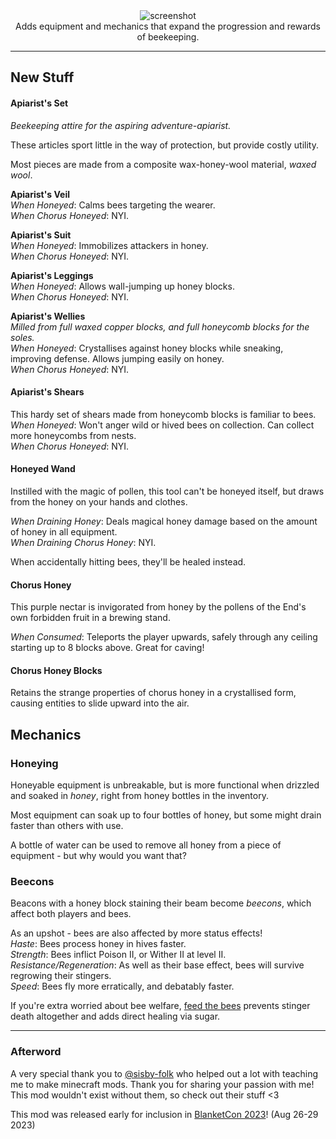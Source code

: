 <center>
<img alt="screenshot" src="https://github.com/HestiMae/pollinators-paradise/assets/62225435/abd211ce-a257-4173-bc50-6f49205e4366"><br/>
Adds equipment and mechanics that expand the progression and rewards of beekeeping.
</center>

---

## New Stuff

#### Apiarist's Set
*Beekeeping attire for the aspiring adventure-apiarist.*

These articles sport little in the way of protection, but provide costly utility.

Most pieces are made from a composite wax-honey-wool material, *waxed wool*.

**Apiarist's Veil**<br/>
*When Honeyed*: Calms bees targeting the wearer.<br/>
*When Chorus Honeyed*: NYI.

**Apiarist's Suit**<br/>
*When Honeyed*: Immobilizes attackers in honey.<br/>
*When Chorus Honeyed*: NYI.

**Apiarist's Leggings**<br/>
*When Honeyed*: Allows wall-jumping up honey blocks.<br/>
*When Chorus Honeyed*: NYI.

**Apiarist's Wellies**<br/>
*Milled from full waxed copper blocks, and full honeycomb blocks for the soles.*<br/>
*When Honeyed*: Crystallises against honey blocks while sneaking, improving defense. Allows jumping easily on honey.<br/>
*When Chorus Honeyed*: NYI.

#### Apiarist's Shears

This hardy set of shears made from honeycomb blocks is familiar to bees.<br/>
*When Honeyed*: Won't anger wild or hived bees on collection. Can collect more honeycombs from nests.<br/>
*When Chorus Honeyed*: NYI.

#### Honeyed Wand

Instilled with the magic of pollen, this tool can't be honeyed itself, but draws from the honey on your hands and clothes.

*When Draining Honey*: Deals magical honey damage based on the amount of honey in all equipment.<br/>
*When Draining Chorus Honey*: NYI.

When accidentally hitting bees, they'll be healed instead.

#### Chorus Honey

This purple nectar is invigorated from honey by the pollens of the End's own forbidden fruit in a brewing stand.

*When Consumed*: Teleports the player upwards, safely through any ceiling starting up to 8 blocks above. Great for caving!

#### Chorus Honey Blocks

Retains the strange properties of chorus honey in a crystallised form, causing entities to slide upward into the air.

## Mechanics

### Honeying

Honeyable equipment is unbreakable, but is more functional when drizzled and soaked in *honey*, right from honey bottles in the inventory.

Most equipment can soak up to four bottles of honey, but some might drain faster than others with use.

A bottle of water can be used to remove all honey from a piece of equipment - but why would you want that?

### Beecons

Beacons with a honey block staining their beam become *beecons*, which affect both players and bees.

As an upshot - bees are also affected by more status effects!<br>
*Haste*: Bees process honey in hives faster.<br/>
*Strength*: Bees inflict Poison II, or Wither II at level II.<br/>
*Resistance/Regeneration*: As well as their base effect, bees will survive regrowing their stingers.<br/>
*Speed*: Bees fly more erratically, and debatably faster.<br/>

If you're extra worried about bee welfare, [feed the bees](https://modrinth.com/mod/feed-the-bees) prevents stinger death altogether and adds direct healing via sugar.

---

### Afterword
A very special thank you to [@sisby-folk](https://modrinth.com/user/sisby-folk) who helped out a lot with teaching me to make minecraft mods. Thank you for sharing your passion with me! This mod wouldn't exist without them, so check out their stuff <3

This mod was released early for inclusion in [BlanketCon 2023](https://blanketcon.modfest.net/)! (Aug 26-29 2023)

